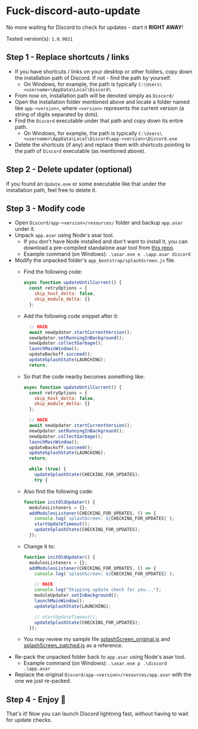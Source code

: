 # Fuck-discord-auto-update

No more waiting for Discord to check for updates - start it **RIGHT AWAY**!

Tested version(s): `1.0.9021`

## Step 1 - Replace shortcuts / links

- If you have shortcuts / links on your desktop or other folders, copy down the installation path of Discord. If not - find the path by yourself.
    - On Windows, for example, the path is typically `C:\Users\<username>\AppData\Local\Discord\`
- From now on, installation path will be denoted simply as `Discord/`
- Open the installation folder mentioned above and locate a folder named like `app-<version>`, where `<version>` represents the current version (a string of digits separated by dots).
- Find the `Discord` executable under that path and copy down its entire path.
    - On Windows, for example, the path is typically `C:\Users\<username>\AppData\Local\Discord\app-<version>\Discord.exe`
- Delete the shortcuts (if any) and replace them with shortcuts pointing to the path of `Discord` executable (as mentioned above).

## Step 2 - Delete updater (optional)

If you found an `Update.exe` or some executable like that under the installation path, feel free to delete it.

## Step 3 - Modify code

- Open `Discord/app-<version>/resources/` folder and backup `app.asar` under it.
- Unpack `app.asar` using Node's asar tool.
    - If you don't have Node installed and don't want to install it, you can download a pre-compiled standalone asar tool from [this repo](https://github.com/async3619/asar-exec/releases).
    - Example command (on Windows): `.\asar.exe e .\app.asar discord`
- Modify the unpacked folder's `app_bootstrap/splashScreen.js` file.
    - Find the following code:

        ```js
        async function updateUntilCurrent() {
          const retryOptions = {
            skip_host_delta: false,
            skip_module_delta: {}
          };
        ```

    - Add the following code snippet after it:

        ```js
          // HACK
          await newUpdater.startCurrentVersion();
          newUpdater.setRunningInBackground();
          newUpdater.collectGarbage();
          launchMainWindow();
          updateBackoff.succeed();
          updateSplashState(LAUNCHING);
          return;
        ```

    - So that the code nearby becomes something like:

        ```js
        async function updateUntilCurrent() {
          const retryOptions = {
            skip_host_delta: false,
            skip_module_delta: {}
          };

          // HACK
          await newUpdater.startCurrentVersion();
          newUpdater.setRunningInBackground();
          newUpdater.collectGarbage();
          launchMainWindow();
          updateBackoff.succeed();
          updateSplashState(LAUNCHING);
          return;

          while (true) {
            updateSplashState(CHECKING_FOR_UPDATES);
            try {
        ```

    - Also find the following code:

        ```js
        function initOldUpdater() {
          modulesListeners = {};
          addModulesListener(CHECKING_FOR_UPDATES, () => {
            console.log(`splashScreen: ${CHECKING_FOR_UPDATES}`);
            startUpdateTimeout();
            updateSplashState(CHECKING_FOR_UPDATES);
          });
        ```

    - Change it to:

        ```js
        function initOldUpdater() {
          modulesListeners = {};
          addModulesListener(CHECKING_FOR_UPDATES, () => {
            console.log(`splashScreen: ${CHECKING_FOR_UPDATES}`);

            // HACK
            console.log("Skipping update check for you...");
            moduleUpdater.setInBackground();
            launchMainWindow();
            updateSplashState(LAUNCHING);

            // startUpdateTimeout();
            updateSplashState(CHECKING_FOR_UPDATES);
          });
        ```

    - You may review my sample file [splashScreen_original.js](./examples/splashScreen_original.js) and [splashScreen_patched.js](./examples/splashScreen_patched.js) as a reference.
- Re-pack the unpacked folder back to `app.asar` using Node's asar tool.
    - Example command (on Windows): `.\asar.exe p .\discord .\app.asar`
- Replace the original `Discord/app-<version>/resources/app.asar` with the one we just re-packed.

## Step 4 - Enjoy 🎉

That's it! Now you can launch Discord lightning fast, without having to wait for update checks.
